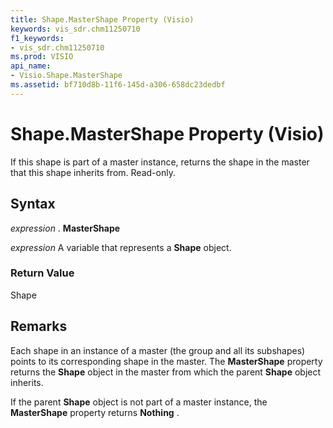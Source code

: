 ```yaml
---
title: Shape.MasterShape Property (Visio)
keywords: vis_sdr.chm11250710
f1_keywords:
- vis_sdr.chm11250710
ms.prod: VISIO
api_name:
- Visio.Shape.MasterShape
ms.assetid: bf710d8b-11f6-145d-a306-658dc23dedbf
---
```



# Shape.MasterShape Property (Visio)

If this shape is part of a master instance, returns the shape in the master that this shape inherits from. Read-only.


## Syntax

 _expression_ . **MasterShape**

 _expression_ A variable that represents a **Shape** object.


### Return Value

Shape


## Remarks

Each shape in an instance of a master (the group and all its subshapes) points to its corresponding shape in the master. The  **MasterShape** property returns the **Shape** object in the master from which the parent **Shape** object inherits.

If the parent  **Shape** object is not part of a master instance, the **MasterShape** property returns **Nothing** .


